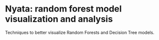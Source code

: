 # Nyata: random forest model visualization and analysis
Techniques to better visualize Random Forests and Decision Tree models.
